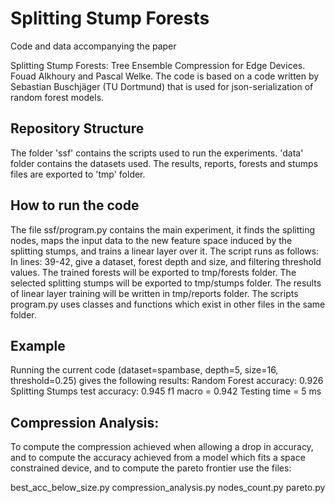# Splitting Stump Forests

Code and data accompanying the paper

Splitting Stump Forests: Tree Ensemble Compression for Edge Devices.
Fouad Alkhoury and Pascal Welke.
The code is based on a code written by Sebastian Buschjäger (TU Dortmund) that is used for json-serialization of random forest models.


## Repository Structure

The folder 'ssf' contains the scripts used to run the experiments. 'data' folder contains the datasets used.
The results, reports, forests and stumps files are exported to 'tmp' folder. 

## How to run the code

The file ssf/program.py contains the main experiment, it finds the splitting nodes, maps the input data to the new feature space induced by the splitting stumps, and trains a linear layer over it.
The script runs as follows:
In lines: 39-42, give a dataset, forest depth and size, and filtering threshold values. 
The trained forests will be exported to tmp/forests folder.
The selected splitting stumps will be exported to tmp/stumps folder.
The results of linear layer training will be written in tmp/reports folder.
The scripts program.py uses classes and functions which exist in other files in the same folder.


## Example
Running the current code (dataset=spambase, depth=5, size=16, threshold=0.25) gives the following results:
Random Forest accuracy: 0.926
Splitting Stumps test accuracy: 0.945
f1 macro = 0.942
Testing time = 5 ms

## Compression Analysis:
To compute the compression achieved when allowing a drop in accuracy, and to compute the accuracy achieved from a model which fits a space constrained device, and to compute the pareto frontier use the files:

best_acc_below_size.py
compression_analysis.py
nodes_count.py
pareto.py







